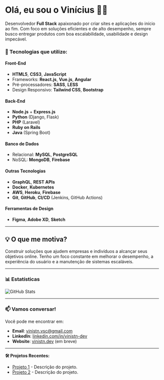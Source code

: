 # Olá, eu sou o Vinícius 👨‍💻

Desenvolvedor **Full Stack** apaixonado por criar sites e aplicações do início ao fim. Com foco em soluções eficientes e de alto desempenho, sempre busco entregar produtos com boa escalabilidade, usabilidade e design impecável.

### 🚀 Tecnologias que utilizo:

#### **Front-End**
- **HTML5**, **CSS3**, **JavaScript**
- Frameworks: **React.js**, **Vue.js**, **Angular**
- Pré-processadores: **SASS**, **LESS**
- Design Responsivo: **Tailwind CSS**, **Bootstrap**

#### **Back-End**
- **Node.js** + **Express.js**
- **Python** (Django, Flask)
- **PHP** (Laravel)
- **Ruby on Rails**
- **Java** (Spring Boot)

#### **Banco de Dados**
- Relacional: **MySQL**, **PostgreSQL**
- NoSQL: **MongoDB**, **Firebase**

#### **Outras Tecnologias**
- **GraphQL**, **REST APIs**
- **Docker**, **Kubernetes**
- **AWS**, **Heroku**, **Firebase**
- **Git**, **GitHub**, **CI/CD** (Jenkins, GitHub Actions)

#### **Ferramentas de Design**
- **Figma**, **Adobe XD**, **Sketch**

---

## 💡 O que me motiva?
Construir soluções que ajudem empresas e indivíduos a alcançar seus objetivos online. Tenho um foco constante em melhorar o desempenho, a experiência do usuário e a manutenção de sistemas escaláveis.

---

### 📊 Estatísticas

![GitHub Stats](https://github-readme-stats.vercel.app/api?username=vinistn-dev&show_icons=true&hide_title=true&count_private=true&theme=dark)

---

### 📫 Vamos conversar!
Você pode me encontrar em:

- **Email**: [vinistn.vsc@gmail.com](mailto:vinistn.vsc@gmail.com)
- **LinkedIn**: [linkedin.com/in/vinistn-dev](https://www.linkedin.com/in/vinistn-dev)
- **Website**: [vinistn.dev](https://vinistn.dev) (em breve)

---

**🛠️ Projetos Recentes:**

- [Projeto 1](https://github.com/vinistn-dev/projeto1) - Descrição do projeto.
- [Projeto 2](https://github.com/vinistn-dev/projeto2) - Descrição do projeto.

